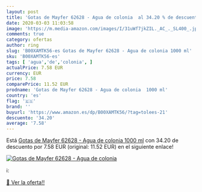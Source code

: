 ```yaml
---
layout: post
title: 'Gotas de Mayfer 62628 - Agua de colonia  al 34.20 % de descuento'
date: 2020-03-03 11:03:58
image: 'https://m.media-amazon.com/images/I/31uWf7jkZIL._AC_._SL400_.jpg'
comments: true
category: ofertas
author: ring
slug: 'B00XAMTK56-es Gotas de Mayfer 62628 - Agua de colonia 1000 ml'
sku: 'B00XAMTK56-es'
tags: [ 'agua','de','colonia', ]
actualPrice: 7.58 EUR
currency: EUR
price: 7.58
comparePrice: 11.52 EUR
prodname: 'Gotas de Mayfer 62628 - Agua de colonia  1000 ml'
country: 'es'
flag: '🇪🇸'
brand: ''
buyurl: 'https://www.amazon.es/dp/B00XAMTK56/?tag=tolees-21'
descuento: '34.20'
average: '7.58'
---
```


Está [Gotas de Mayfer 62628 - Agua de colonia  1000 ml](https://www.amazon.es/dp/B00XAMTK56/?tag=tolees-21) con 34.20 de descuento por 7.58 EUR (original: 11.52 EUR) en el siguiente enlace!

[![Gotas de Mayfer 62628 - Agua de colonia ](https://m.media-amazon.com/images/I/31uWf7jkZIL._AC_._SL400_.jpg)](https://www.amazon.es/dp/B00XAMTK56/?tag=tolees-21)

ℹ️:


[🛒 Ver la oferta!!](https://www.amazon.es/dp/B00XAMTK56/?tag=tolees-21)
